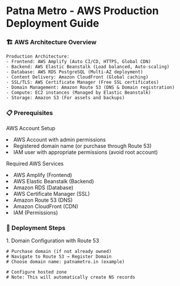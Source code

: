 <h1>Patna Metro - AWS Production Deployment Guide</h1>

<h3>🏗️ AWS Architecture Overview</h3>

```
Production Architecture:
- Frontend: AWS Amplify (Auto CI/CD, HTTPS, Global CDN)
- Backend: AWS Elastic Beanstalk (Load balanced, Auto-scaling)
- Database: AWS RDS PostgreSQL (Multi-AZ deployment)
- Content Delivery: Amazon CloudFront (Global caching)
- SSL/TLS: AWS Certificate Manager (Free SSL certificates)
- Domain Management: Amazon Route 53 (DNS & Domain registration)
- Compute: EC2 instances (Managed by Elastic Beanstalk)
- Storage: Amazon S3 (For assets and backups)
```
<h3>📋 Prerequisites</h3>
<p>AWS Account Setup</p>
<li>AWS Account with admin permissions</li>
<li>Registered domain name (or purchase through Route 53)</li>
<li>IAM user with appropriate permissions (avoid root account)</li>


<p>Required AWS Services</p>

<li>AWS Amplify (Frontend)</li>
<li>AWS Elastic Beanstalk (Backend)</li>
<li>Amazon RDS (Database)</li>
<li>AWS Certificate Manager (SSL)</li>
<li>Amazon Route 53 (DNS)</li>
<li>Amazon CloudFront (CDN)</li>
<li>IAM (Permissions)</li>

<h3>🚀 Deployment Steps</h3>

<p>1. Domain Configuration with Route 53</p>

```
# Purchase domain (if not already owned)
# Navigate to Route 53 → Register Domain
# Choose domain name: patnametro.in (example)

# Configure hosted zone
# Note: This will automatically create NS records
```
